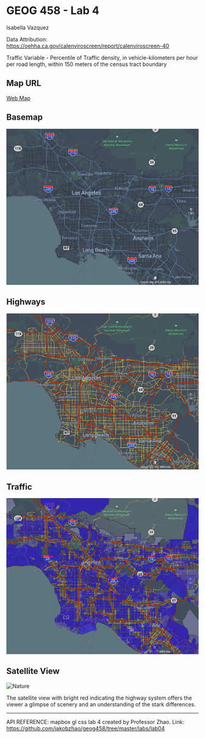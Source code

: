 # GEOG 458 - Lab 4
Isabella Vazquez

Data Attribution: https://oehha.ca.gov/calenviroscreen/report/calenviroscreen-40 

Traffic Variable - Percentile of Traffic density, in vehicle-kilometers per hour per road length, within 150 meters of the census tract boundary


## Map URL

[Web Map]()

## Basemap

![Basemap](img/basemap.png "Screenshot of basemap")



## Highways

![Highways](img/highways.png "Screenshot of highway layer")



## Traffic

![Modified Basemap + Traffic](img/traffic.png "Screenshot of basemap with highway layer")



## Satellite View

![Nature](screenshots/satellite.png "Screenshot of satellite view")

The satellite view with bright red indicating the highway system offers the viewer a glimpse of scenery and an 
understanding of the stark differences. 


---

API REFERENCE: mapbox gl css
lab 4 created by Professor Zhao. Link: https://github.com/jakobzhao/geog458/tree/master/labs/lab04
